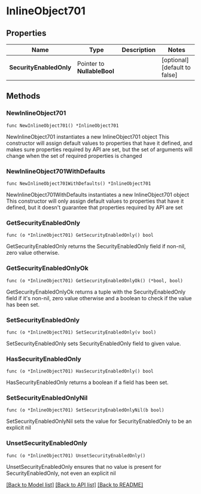 # InlineObject701

## Properties

Name | Type | Description | Notes
------------ | ------------- | ------------- | -------------
**SecurityEnabledOnly** | Pointer to **NullableBool** |  | [optional] [default to false]

## Methods

### NewInlineObject701

`func NewInlineObject701() *InlineObject701`

NewInlineObject701 instantiates a new InlineObject701 object
This constructor will assign default values to properties that have it defined,
and makes sure properties required by API are set, but the set of arguments
will change when the set of required properties is changed

### NewInlineObject701WithDefaults

`func NewInlineObject701WithDefaults() *InlineObject701`

NewInlineObject701WithDefaults instantiates a new InlineObject701 object
This constructor will only assign default values to properties that have it defined,
but it doesn't guarantee that properties required by API are set

### GetSecurityEnabledOnly

`func (o *InlineObject701) GetSecurityEnabledOnly() bool`

GetSecurityEnabledOnly returns the SecurityEnabledOnly field if non-nil, zero value otherwise.

### GetSecurityEnabledOnlyOk

`func (o *InlineObject701) GetSecurityEnabledOnlyOk() (*bool, bool)`

GetSecurityEnabledOnlyOk returns a tuple with the SecurityEnabledOnly field if it's non-nil, zero value otherwise
and a boolean to check if the value has been set.

### SetSecurityEnabledOnly

`func (o *InlineObject701) SetSecurityEnabledOnly(v bool)`

SetSecurityEnabledOnly sets SecurityEnabledOnly field to given value.

### HasSecurityEnabledOnly

`func (o *InlineObject701) HasSecurityEnabledOnly() bool`

HasSecurityEnabledOnly returns a boolean if a field has been set.

### SetSecurityEnabledOnlyNil

`func (o *InlineObject701) SetSecurityEnabledOnlyNil(b bool)`

 SetSecurityEnabledOnlyNil sets the value for SecurityEnabledOnly to be an explicit nil

### UnsetSecurityEnabledOnly
`func (o *InlineObject701) UnsetSecurityEnabledOnly()`

UnsetSecurityEnabledOnly ensures that no value is present for SecurityEnabledOnly, not even an explicit nil

[[Back to Model list]](../README.md#documentation-for-models) [[Back to API list]](../README.md#documentation-for-api-endpoints) [[Back to README]](../README.md)


